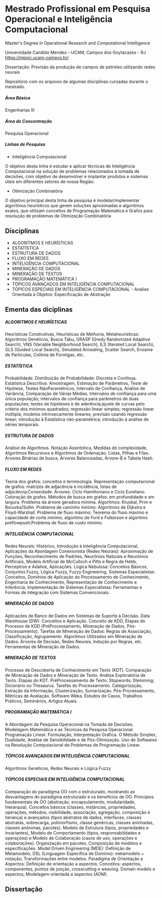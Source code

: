 # Mestrado Profissional em Pesquisa Operacional e Inteligência Computacional
Master's Degree in Operational Research and Computational Intelligence

Universidade Candido Mendes – UCAM, Campos dos Goytacazes - RJ  \
https://mpoic.ucam-campos.br/

Dissertação: Previsão da produção de campos de petróleo utilizando redes neurais


Repositório com os arquivos de algumas disciplinas cursadas durante o mestrado.

##### Área Básica
Engenharias III

##### Área de Concentração
Pesquisa Operacional

##### Linhas de Pesquisa

* Inteligência Computacional

O objetivo desta linha é estudar e aplicar técnicas de Inteligência Computacional na solução de problemas relacionados à tomada de decisões, com objetivo de desenvolver e implantar produtos e sistemas úteis em diferentes setores de nossa Região.

* Otimização Combinatória

O objetivo principal desta linha de pesquisa é modelar/implementar algoritmos heurísticos que gerem soluções aproximadas e algoritmos exatos, que utilizam conceitos de Programação Matemática e Grafos para resolução de problemas de Otimização Combinatória

## Disciplinas
* ALGORITMOS E HEURÍSTICAS
* ESTATÍSTICA
* ESTRUTURA DE DADOS
* FLUXO EM REDES
* INTELIGÊNCIA COMPUTACIONAL 
* MINERAÇÃO DE DADOS 
* MINERAÇÃO DE TEXTOS
* PROGRAMAÇÃO MATEMÁTICA I
* TÓPICOS AVANÇADOS EM INTELIGÊNCIA COMPUTACIONAL 
* TÓPICOS ESPECIAIS EM INTELIGÊNCIA COMPUTACIONAL - Análise Orientada a Objetos: Especificação de Abstração

## Ementa das diciplinas

##### ALGORITMOS E HEURÍSTICAS
Heurísticas Construtivas, Heurísticas de Melhoria, Metaheurísticas: Algoritmos Genéticos, Busca Tabu, GRASP (Gredy Randomized Adaptive Search), VNS (Variable Neighborhood Search), ILS (Iterated Local Search), GLS (Guided Local Search), Simulated Annealing, Scatter Search, Enxame de Partículas, Colônia de Formigas, etc.

##### ESTATÍSTICA
Probabilidade. Distribuição de Probabilidade: Discreta e Contínua. Estatística Descritiva. Amostragem, Estimação de Parâmetros, Teste de Hipótese, Testes NãoParamétricos, Intervalo de Confiança, Análise de Variância, Comparação de Várias Médias. 
Intervalos de confiança para uma única população; intervalos de confiança para parâmetros de duas populações; testes de
hipóteses e de aderência;ajuste de curvas pelo critério dos mínimos quadrados; regressão linear simples; regressão linear
múltipla; modelos intrinsecamente lineares; previsão usando regressão linear; introdução à Estatística não-paramétrica;
introdução à análise de séries temporais.

##### ESTRUTURA DE DADOS
Análise de Algoritmos. Notação Assintótica, Medidas de complexidade, Algoritmos Recursivos e Algoritmos de Ordenação.
Listas, Pilhas e Filas. Árvores Binárias de busca. Árvores Balanceadas, Árvore-B e Tabela Hash.

##### FLUXO EM REDES
Teoria dos grafos: conceitos e terminologia. Representação computacional de grafos: matrizes de adjacência e incidência, listas de adjacência;Conexidade. Árvores. Ciclo Hamiltoniano e Ciclo Eureliano. Coloração de grafos. Métodos de busca em grafos: em profundidade e em largura. Problema da árvore geradora mínima. Algoritmos: Kruskal, Prim e Boruvka/Sollin.
Problema de caminho mínimo: Algoritmos de Dijkstra e Floyd-Warshall. Problema de fluxo máximo: Teorema do fluxo máximo e capacidade de corte mínimo, algoritmo de Ford e Fulkerson e algoritmo preflowpush;Problema de fluxo de custo mínimo.

##### INTELIGÊNCIA COMPUTACIONAL
Redes Neurais: Histórico, Introdução à Inteligência Computacional, Aplicações da Abordagem Conexionista (Redes Neurais): Aproximação de Funções, Reconhecimento de Padrões, Neurônios Naturais e Neurônios Artificiais, Modelo Artificial de McCulloch e Pitts e Regra de Hebb, Perceptron e Adaline, Aplicações. Lógica Nebulosa: Conceitos Básicos, Conjuntos Fuzzy, Lógica Fuzzy, Fuzzy Engineering. Sistemas Especialistas: Conceitos, Domínios de Aplicação do Processamento de Conhecimento, Engenharia de Conhecimento, Representação de Conhecimento e Inferência, Implementação de Sistemas Especialistas: Ferramentas e Formas de Integração com Sistemas Convencionais. 

##### MINERAÇÃO DE DADOS
Aplicações de Banco de Dados em Sistemas de Suporte à Decisão. Data Warehouse (DW): Conceitos e Aplicação. Conceito de KDD, Etapas do Processo de KDD (PréProcessamento, Mineração de Dados, Pós-Processamento). Tarefas de Mineração de Dados: Regras de Associação, Classificação, Agrupamento. Algoritmos Utilizados em Mineração de Dados: Árvores de Decisão, Redes Neurais, Indução por Regras, etc. Ferramentas de Mineração de Dados.

##### MINERAÇÃO DE TEXTOS
Processo de Descoberta de Conhecimento em Texto (KDT). Comparação de Mineração de Dados e Mineração de Texto. Análise Exploratória de Texto. Etapas do KDT. PréProcessamento de Texto: Stopwords; Stemming; Dicionário ou Thesaurus. Tarefas do Processamento. Categorização, Extração da Informação, Clusterização, Sumarização. Pós-Processamento, Métricas de Avaliação. Software Weka. Estudos de Casos, Trabalhos Práticos, Seminários, Artigos Atuais. 


##### PROGRAMAÇÃO MATEMÁTICA I
A Abordagem da Pesquisa Operacional na Tomada de Decisões. Modelagem Matemática e as Técnicas da Pesquisa Operacional. Programação Linear: Formulação, Interpretação Gráfica. O Método Simplex, Dualidade, Análise de Sensibilidade e de Pós-Otimização. Uso de Softwares na Resolução Computacional de Problemas de Programação Linear.

##### TÓPICOS AVANÇADOS EM INTELIGÊNCIA COMPUTACIONAL
Algoritmos Genéticos, Redes Neurais e Lógica Fuzzy

##### TÓPICOS ESPECIAIS EM INTELIGÊNCIA COMPUTACIONAL
Comparação do paradigma OO com o estruturado, mostrando as desvantagens do paradigma estruturado e os benefícios de OO. Princípios fundamentais de OO (abstração, encapsulamento, modularidade, hierarquia). Conceitos básicos (classes, instâncias, propriedades, operações, métodos, visibilidade, associação, agregação, composição e herança) e avançados (tipos abstratos de dados, interfaces, classes abstratas, sobrecarga, polimorfismo, classe genéricas, classes aninhadas, classes anônimas, pacotes).
Modelo de Estrutura (tipos, propriedades e invariantes), Modelo de Comportamento (tipos, responsabilidades e operações) e Modelo de Colaboração (casos de uso, operações e colaborações).
Organização em pacotes. Composição de modelos e especificações. Model Driven Engineering (MDE): Definição de Metamodelo; DSL (Linguagem Específica de Domínio): metamodelo + notação; Transformações entre modelos. Paradigma de Orientação a Aspectos: Definição de orientação a aspectos; Conceitos: aspectos, componentes, pontos de junção, crosscutting e weaving. Domain models e aspectos; Modelagem orientada a aspectos (AOM).

## Dissertação
